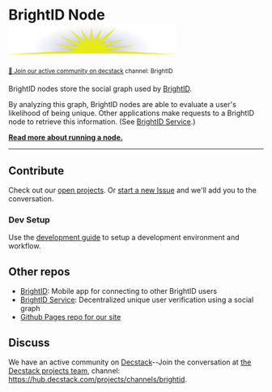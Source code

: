 # BrightID Node <img width="330px" src="images/logo.svg"/>
<sup>[💬 Join our active community on decstack](https://hub.decstack.com/signup_user_complete/?id=wutow3kb6bda5bhptir6aapyfh) channel: BrightID</sup>

BrightID nodes store the social graph used by [BrightID](https://github.com/BrightID/BrightID).

By analyzing this graph, BrightID nodes are able to evaluate a user's likelihood of being unique. Other applications make requests to a BrightID node to retrieve this information.  (See [BrightID Service](https://github.com/BrightID/BrightID-Service).)

__[Read more about running a node.](node.md)__

---
## Contribute

Check out our [open projects](https://github.com/BrightID/BrightID-Node/projects).  Or [start a new Issue](https://github.com/BrightID/BrightID-Node/issues) and we'll add you to the conversation.

### Dev Setup

Use the [development guide](https://github.com/BrightID/BrightID-Node/wiki/Development-Guide) to setup a development environment and workflow.

## Other repos
* [BrightID](https://github.com/BrightID/BrightID): Mobile app for connecting to other BrightID users
* [BrightID Service](https://github.com/BrightID/BrightID-Service): Decentralized unique user verification using a social graph
* [Github Pages repo for our site](https://github.com/BrightID/BrightID.github.io)

## Discuss

We have an active community on [Decstack](http://decstack.com/)--Join the conversation at [the Decstack projects team](https://hub.decstack.com/signup_user_complete/?id=wutow3kb6bda5bhptir6aapyfh), channel: https://hub.decstack.com/projects/channels/brightid.
